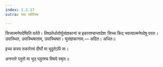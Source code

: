 ```yaml
---
index: 1.2.17
sutra: स्था घ्वोरिच्च

---
```

सिजात्मनेपदेष्विति वर्तते। तिष्ठतेर्धातोर्घुसंज्ञकानां च इकारश्चान्तादेशः सिच्च किद् भवत्यात्मनेपदेषु परतः। उपास्थित, उपास्थिषाताम्, उपास्थिषत। घुसंज्ञकानाम् — अदित। अधित॥



इच्च कस्य तकारेत्त्वं दीर्घो मा भूदृतेऽपि सः।



अनन्तरे प्लुतो मा भूत् प्लुतश्च विषये स्मृतः॥